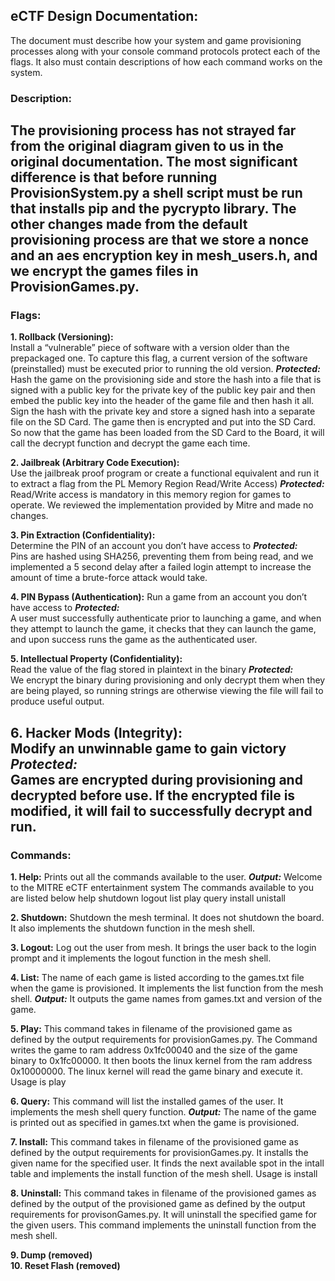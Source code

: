 ## **eCTF Design Documentation:** 
The document must describe how your system and game provisioning processes along with your console command protocols protect each of the flags. It also must contain descriptions of how each command works on the system. 

### **Description:**<br/>
The provisioning process has not strayed far from the original diagram given to us in the original documentation. The most significant difference is that before running ProvisionSystem.py a shell script must be run that installs pip and the pycrypto library. The other changes made from the default provisioning process are that we store a nonce and an aes encryption key in mesh_users.h, and we encrypt the games files in ProvisionGames.py. 
-----------------------------------------------------------------------------------------------------------------
### **Flags:**
**1. Rollback (Versioning):**<br/>
Install a “vulnerable” piece of software with a version older than the prepackaged one. To capture this flag, a current version of the software (preinstalled) must be executed prior to running the old version.
_**Protected:**_<br/>
Hash the game on the provisioning side and store the hash into a file that is signed with a public key for the private key of the public key pair and then embed the public key into the header of the game file and then hash it all. Sign the hash with the private key and store a signed hash into a separate file on the SD Card. The game then is encrypted and put into the SD Card.  So now that the game has been loaded from the SD Card to the Board, it will call the decrypt function and decrypt the game each time.

**2. Jailbreak (Arbitrary Code Execution):**<br/>
Use the jailbreak proof program or create a functional equivalent and run it to extract a flag from the PL Memory Region Read/Write Access)
_**Protected:**_<br/>
Read/Write access is mandatory in this memory region for games to operate.
We reviewed the implementation provided by Mitre and made no changes.

**3. Pin Extraction (Confidentiality):**<br/>
Determine the PIN of an account you don’t have access to
_**Protected:**_<br/>
Pins are hashed using SHA256, preventing them from being read, and we implemented a 5 second delay after a failed login attempt to increase the amount of time a brute-force attack would take.

**4. PIN Bypass (Authentication):** 
Run a game from an account you don’t have access to
_**Protected:**_ <br/>
A user must successfully authenticate prior to launching a game, and when they attempt to launch the game, it checks that they can launch the game, and upon success runs the game as the authenticated user. 

**5. Intellectual Property (Confidentiality):**<br/>
Read the value of the flag stored in plaintext in the binary
_**Protected:**_<br/>
We encrypt the binary during provisioning and only decrypt them when they are being played, so running strings are otherwise viewing the file will fail to produce useful output.

**6. Hacker Mods (Integrity):**<br/>
Modify an unwinnable game to gain victory
_**Protected:**_<br/>
Games are encrypted during provisioning and decrypted before use. If the encrypted file is modified, it will fail to successfully decrypt and run.
-----------------------------------------------------------------------------------------------------------------
### **Commands:**
**1. Help:** 
Prints out all the commands available to the user.
_**Output:**_ 
Welcome to the MITRE eCTF entertainment system
The commands available to you are listed below
help
shutdown
logout
list
play
query
install
unistall
	
**2. Shutdown:**
Shutdown the mesh terminal. It does not shutdown the board. It also implements the shutdown function in the mesh shell.

**3. Logout:**
Log out the user from mesh. It brings the user back to the login prompt and it implements the logout function in the mesh shell.

**4. List:**
The name of each game is listed according to the games.txt file when the game is provisioned. It implements the list function from the mesh shell.
_**Output:**_ 
It outputs the game names from games.txt and version of the game.

**5. Play:**
This command takes in filename of the provisioned game as defined by the output requirements for provisionGames.py. The Command writes the game to ram address 0x1fc00040 and the size of the game binary to 0x1fc00000. It then boots the linux kernel from the ram address 0x10000000. The linux kernel will read the game binary and execute it. Usage is play <game>

**6. Query:**
This command will list the installed games of the user. It implements the mesh shell query function.
_**Output:**_
The name of the game is printed out as specified in games.txt when the game is provisioned. 

**7. Install:**
This command takes in filename of the provisioned game as defined by the output requirements for provisionGames.py. It installs the given name for the specified user. It finds the next available spot in the intall table and implements the install function of the mesh shell. Usage is install <name>

**8. Uninstall:**
This command takes in filename of the provisioned games as defined by the output of the provisioned game as defined by the output requirements for provisonGames.py.  It will uninstall the specified game for the given users. This command implements the uninstall function from the mesh shell.

**9. Dump (removed)**  
**10. Reset Flash (removed)**  
